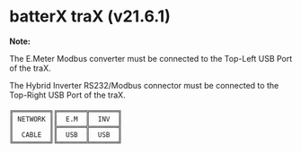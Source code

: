 # batterX traX (v21.6.1)

**Note:**

The E.Meter Modbus converter must be connected to the Top-Left USB Port of the traX.

The Hybrid Inverter RS232/Modbus connector must be connected to the Top-Right USB Port of the traX.

```
╔═════════╗╔═══════╦═══════╗
║ NETWORK ║║  E.M  ║  INV  ║
║         ║╠═══════╬═══════╣
║  CABLE  ║║  USB  ║  USB  ║
╚═════════╝╚═══════╩═══════╝
```
